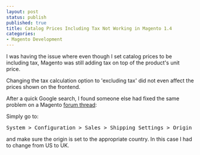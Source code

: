 ```yaml
---
layout: post
status: publish
published: true
title: Catalog Prices Including Tax Not Working in Magento 1.4
categories:
- Magento Development
---
```

I was having the issue where even though I set catalog prices to be including tax, Magento was still adding tax on top of the product's unit price.

Changing the tax calculation option to 'excluding tax' did not even affect the prices shown on the frontend.

After a quick Google search, I found someone else had fixed the same problem on a Magento <a href="http://www.magentocommerce.com/boards/viewthread/78069/">forum thread</a>:

Simply go to:

<pre "text">System > Configuration > Sales > Shipping Settings > Origin</pre>

and make sure the origin is set to the appropriate country.  In this case I had to change from US to UK.
